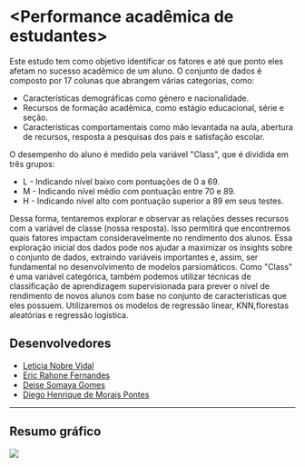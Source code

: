 # <Performance acadêmica de estudantes>

Este estudo tem como objetivo identificar os fatores e até que ponto eles afetam no sucesso acadêmico de um aluno. O conjunto de dados é composto por 17 colunas que abrangem várias categorias, como:

* Características demográficas como género e nacionalidade.
* Recursos de formação acadêmica, como estágio educacional, série e seção.
* Características comportamentais como mão levantada na aula, abertura de recursos, resposta a pesquisas dos pais e satisfação escolar.

O desempenho do aluno é medido pela variável "Class", que é dividida em três grupos:

* L - Indicando nível baixo com pontuações de 0 a 69.
* M - Indicando nível médio com pontuação entre 70 e 89.
* H - Indicando nível alto com pontuação superior a 89 em seus testes.

Dessa forma, tentaremos explorar e observar as relações desses recursos com a variável de classe (nossa resposta). Isso permitirá que encontremos quais fatores impactam consideravelmente no rendimento dos alunos. Essa exploração inicial dos dados pode nos ajudar a maximizar os insights sobre o conjunto de dados, extraindo variáveis ​​importantes e, assim, ser fundamental no desenvolvimento de modelos parsiomáticos. Como "Class" é uma variável categórica, também podemos utilizar técnicas de classificação de aprendizagem supervisionada para prever o nivel de rendimento de novos alunos com base no conjunto de caracteristicas que eles possuem. Utilizaremos os modelos de regressão linear, KNN,florestas aleatórias e regressão logística.

## Desenvolvedores
 - [Leticia Nobre Vidal](https://github.com/leticiaanobre)
 - [Eric Rahone Fernandes](https://github.com/ericrahone)
 - [Deise Somaya Gomes](https://github.com/Deisemaya)
 - [Diego Henrique de Morais Pontes](https://github.com/DiegoDH31)

---

## Resumo gráfico
<img src="/assets/img/arquivo.gif">